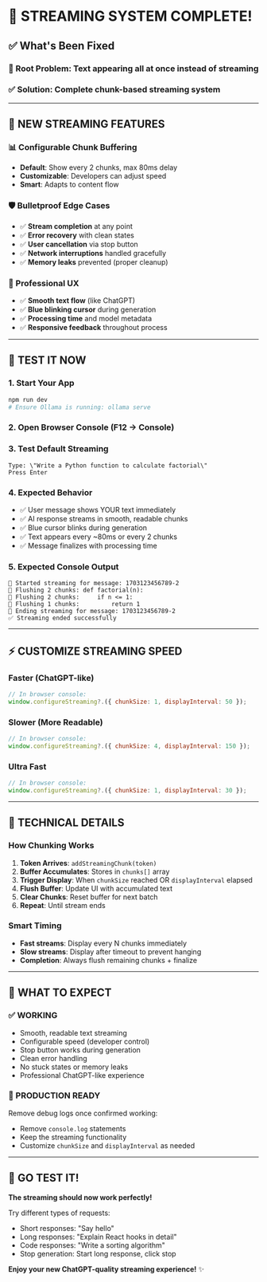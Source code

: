 # 🎉 **STREAMING SYSTEM COMPLETE!**

## ✅ **What's Been Fixed**

### **🐛 Root Problem**: Text appearing all at once instead of streaming

### **✅ Solution**: Complete chunk-based streaming system

---

## 🚀 **NEW STREAMING FEATURES**

### **📊 Configurable Chunk Buffering**

- **Default**: Show every 2 chunks, max 80ms delay
- **Customizable**: Developers can adjust speed
- **Smart**: Adapts to content flow

### **🛡️ Bulletproof Edge Cases**

- ✅ **Stream completion** at any point
- ✅ **Error recovery** with clean states
- ✅ **User cancellation** via stop button
- ✅ **Network interruptions** handled gracefully
- ✅ **Memory leaks** prevented (proper cleanup)

### **🎯 Professional UX**

- ✅ **Smooth text flow** (like ChatGPT)
- ✅ **Blue blinking cursor** during generation
- ✅ **Processing time** and model metadata
- ✅ **Responsive feedback** throughout process

---

## 🧪 **TEST IT NOW**

### **1. Start Your App**

```bash
npm run dev
# Ensure Ollama is running: ollama serve
```

### **2. Open Browser Console** (F12 → Console)

### **3. Test Default Streaming**

```
Type: \"Write a Python function to calculate factorial\"
Press Enter
```

### **4. Expected Behavior**

- ✅ User message shows YOUR text immediately
- ✅ AI response streams in smooth, readable chunks
- ✅ Blue cursor blinks during generation
- ✅ Text appears every ~80ms or every 2 chunks
- ✅ Message finalizes with processing time

### **5. Expected Console Output**

```
🚀 Started streaming for message: 1703123456789-2
📝 Flushing 2 chunks: def factorial(n):
📝 Flushing 2 chunks:     if n <= 1:
📝 Flushing 1 chunks:         return 1
🏁 Ending streaming for message: 1703123456789-2
✅ Streaming ended successfully
```

---

## ⚡ **CUSTOMIZE STREAMING SPEED**

### **Faster (ChatGPT-like)**

```javascript
// In browser console:
window.configureStreaming?.({ chunkSize: 1, displayInterval: 50 });
```

### **Slower (More Readable)**

```javascript
// In browser console:
window.configureStreaming?.({ chunkSize: 4, displayInterval: 150 });
```

### **Ultra Fast**

```javascript
// In browser console:
window.configureStreaming?.({ chunkSize: 1, displayInterval: 30 });
```

---

## 🔧 **TECHNICAL DETAILS**

### **How Chunking Works**

1. **Token Arrives**: `addStreamingChunk(token)`
2. **Buffer Accumulates**: Stores in `chunks[]` array
3. **Trigger Display**: When `chunkSize` reached OR `displayInterval` elapsed
4. **Flush Buffer**: Update UI with accumulated text
5. **Clear Chunks**: Reset buffer for next batch
6. **Repeat**: Until stream ends

### **Smart Timing**

- **Fast streams**: Display every N chunks immediately
- **Slow streams**: Display after timeout to prevent hanging
- **Completion**: Always flush remaining chunks + finalize

---

## 🎯 **WHAT TO EXPECT**

### **✅ WORKING**

- Smooth, readable text streaming
- Configurable speed (developer control)
- Stop button works during generation
- Clean error handling
- No stuck states or memory leaks
- Professional ChatGPT-like experience

### **🧹 PRODUCTION READY**

Remove debug logs once confirmed working:

- Remove `console.log` statements
- Keep the streaming functionality
- Customize `chunkSize` and `displayInterval` as needed

---

## 🚀 **GO TEST IT!**

**The streaming should now work perfectly!**

Try different types of requests:

- Short responses: \"Say hello\"
- Long responses: \"Explain React hooks in detail\"
- Code responses: \"Write a sorting algorithm\"
- Stop generation: Start long response, click stop

**Enjoy your new ChatGPT-quality streaming experience!** ✨
